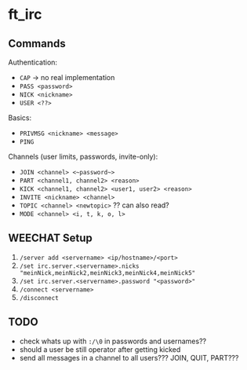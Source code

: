 # ft_irc

## Commands

Authentication:
- `CAP` -> no real implementation
- `PASS <password>`
- `NICK <nickname>`
- `USER <??>`

Basics:
- `PRIVMSG <nickname> <message>`
- `PING`

Channels (user limits, passwords, invite-only):
- `JOIN <channel> <~password~>`
- `PART <channel1, channel2> <reason>`
- `KICK <channel1, channel2> <user1, user2> <reason>`
- `INVITE <nickname> <channel>`
- `TOPIC <channel> <newtopic>` ?? can also read?
- `MODE <channel> <i, t, k, o, l>`
<!-- - `OPER <nickname> <password???>` -->


## WEECHAT Setup

1. `/server add <servername> <ip/hostname>/<port>`
2. `/set irc.server.<servername>.nicks "meinNick,meinNick2,meinNick3,meinNick4,meinNick5"`
3. `/set irc.server.<servername>.password "<password>"`
4. `/connect <servername>`
5. `/disconnect`

## TODO

- check whats up with `:/\0` in passwords and usernames??
- should a user be still operator after getting kicked
- send all messages in a channel to all users??? JOIN, QUIT, PART???